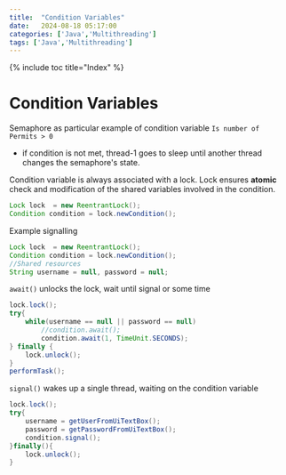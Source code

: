 ```yaml
---
title:  "Condition Variables"
date:   2024-08-18 05:17:00
categories: ['Java','Multithreading']
tags: ['Java','Multithreading']
---
```


{% include toc title="Index" %}

# Condition Variables

Semaphore as particular example of condition variable `Is number of Permits > 0`

- if condition is not met, thread-1 goes to sleep until another thread changes
  the semaphore's state.

Condition variable is always associated with a lock.
Lock ensures **atomic** check and modification of the shared variables involved
in the condition.

```java
Lock lock  = new ReentrantLock();
Condition condition = lock.newCondition();
```

Example signalling

```java
Lock lock  = new ReentrantLock();
Condition condition = lock.newCondition();
//Shared resources
String username = null, password = null;
```

`await()` unlocks the lock, wait until signal or some time

```java
lock.lock();
try{
    while(username == null || password == null)
        //condition.await();
        condition.await(1, TimeUnit.SECONDS);
} finally {
    lock.unlock();
}
performTask();
```

`signal()` wakes up a single thread, waiting on the condition variable

```java
lock.lock();
try{
    username = getUserFromUiTextBox();
    password = getPasswordFromUiTextBox();
    condition.signal();
}finally(){
    lock.unlock();
}
```
